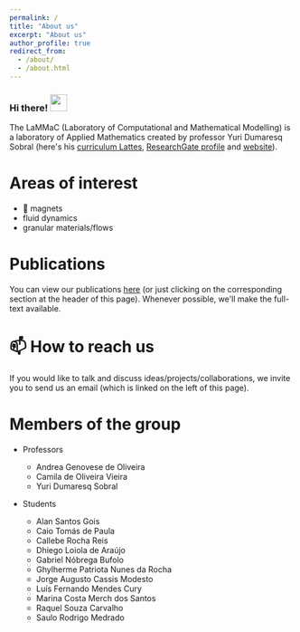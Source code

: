 ```yaml
---
permalink: /
title: "About us"
excerpt: "About us"
author_profile: true
redirect_from: 
  - /about/
  - /about.html
---
```


### Hi there! <img src="https://raw.githubusercontent.com/MartinHeinz/MartinHeinz/master/wave.gif" width="30px">

The LaMMaC (Laboratory of Computational and Mathematical Modelling) is a laboratory of Applied Mathematics created by professor Yuri Dumaresq Sobral (here's his [curriculum Lattes](http://lattes.cnpq.br/2148849606092346), [ResearchGate profile](https://www.researchgate.net/profile/Yuri-Sobral) and [website](http://yuri.mat.unb.br/)).

Areas of interest
======

- 🧲 magnets
- fluid dynamics
- granular materials/flows

Publications
======

You can view our publications [here](https://lammac-unb.github.io/publications/) (or just clicking on the corresponding section at the header of this page). Whenever possible, we'll make the full-text available.

📫 How to reach us
======

If you would like to talk and discuss ideas/projects/collaborations, we invite you to send us an email (which is linked on the left of this page).

Members of the group
======
- Professors
  - Andrea Genovese de Oliveira
  - Camila de Oliveira Vieira
  - Yuri Dumaresq Sobral

- Students
  - Alan Santos Gois
  - Caio Tomás de Paula
  - Callebe Rocha Reis
  - Dhiego Loiola de Araújo
  - Gabriel Nóbrega Bufolo
  - Ghylherme Patriota Nunes da Rocha
  - Jorge Augusto Cassis Modesto
  - Luís Fernando Mendes Cury
  - Marina Costa Merch dos Santos
  - Raquel Souza Carvalho
  - Saulo Rodrigo Medrado
